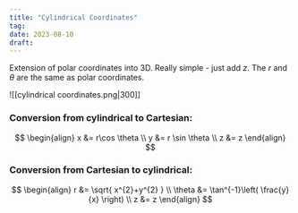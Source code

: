 ```yaml
---
title: "Cylindrical Coordinates"
tag:
date: 2023-08-10
draft:
---
```


Extension of polar coordinates into 3D.
Really simple - just add $z$. The $r$ and $\theta$ are the same as polar coordinates.

![[cylindrical coordinates.png|300]]

### Conversion from cylindrical to Cartesian:
$$
\begin{align}
x &= r\cos \theta \\
y &= r \sin \theta \\
z &= z
\end{align}
$$
### Conversion from Cartesian to cylindrical:
$$
\begin{align}
r &= \sqrt{ x^{2}+y^{2} } \\
\theta &= \tan^{-1}\left( \frac{y}{x} \right) \\
z &= z
\end{align}
$$
